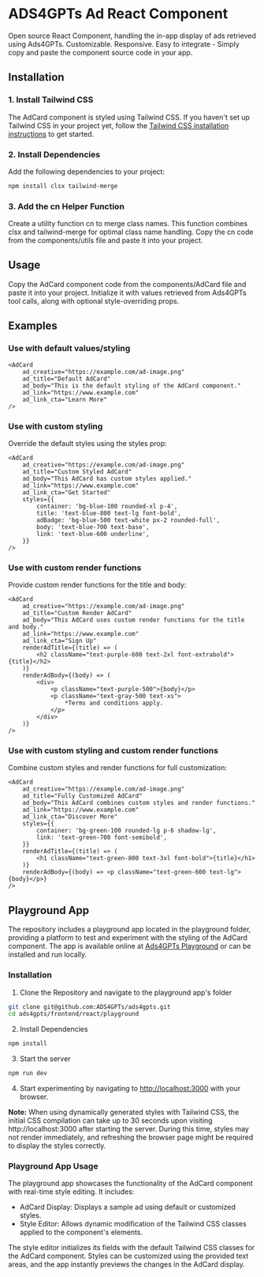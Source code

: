 # ADS4GPTs Ad React Component

Open source React Component, handling the in-app display of ads retrieved using Ads4GPTs. Customizable. Responsive. Easy to integrate - Simply copy and paste the component source code in your app.

## Installation

### 1. Install Tailwind CSS

The AdCard component is styled using Tailwind CSS. If you haven't set up Tailwind CSS in your project yet, follow the [Tailwind CSS installation instructions](https://tailwindcss.com/docs/installation) to get started.

### 2. Install Dependencies

Add the following dependencies to your project:

```bash
npm install clsx tailwind-merge
```

### 3. Add the cn Helper Function

Create a utility function cn to merge class names. This function combines clsx and tailwind-merge for optimal class name handling. Copy the cn code from the components/utils file and paste it into your project.

## Usage

Copy the AdCard component code from the components/AdCard file and paste it into your project. Initialize it with values retrieved from Ads4GPTs tool calls, along with optional style-overriding props.

## Examples

### Use with default values/styling

```tsx
<AdCard
    ad_creative="https://example.com/ad-image.png"
    ad_title="Default AdCard"
    ad_body="This is the default styling of the AdCard component."
    ad_link="https://www.example.com"
    ad_link_cta="Learn More"
/>
```

### Use with custom styling

Override the default styles using the styles prop:

```tsx
<AdCard
    ad_creative="https://example.com/ad-image.png"
    ad_title="Custom Styled AdCard"
    ad_body="This AdCard has custom styles applied."
    ad_link="https://www.example.com"
    ad_link_cta="Get Started"
    styles={{
        container: 'bg-blue-100 rounded-xl p-4',
        title: 'text-blue-800 text-lg font-bold',
        adBadge: 'bg-blue-500 text-white px-2 rounded-full',
        body: 'text-blue-700 text-base',
        link: 'text-blue-600 underline',
    }}
/>
```

### Use with custom render functions

Provide custom render functions for the title and body:

```tsx
<AdCard
    ad_creative="https://example.com/ad-image.png"
    ad_title="Custom Render AdCard"
    ad_body="This AdCard uses custom render functions for the title and body."
    ad_link="https://www.example.com"
    ad_link_cta="Sign Up"
    renderAdTitle={(title) => (
        <h2 className="text-purple-600 text-2xl font-extrabold">{title}</h2>
    )}
    renderAdBody={(body) => (
        <div>
            <p className="text-purple-500">{body}</p>
            <p className="text-gray-500 text-xs">
                *Terms and conditions apply.
            </p>
        </div>
    )}
/>
```

### Use with custom styling and custom render functions

Combine custom styles and render functions for full customization:

```tsx
<AdCard
    ad_creative="https://example.com/ad-image.png"
    ad_title="Fully Customized AdCard"
    ad_body="This AdCard combines custom styles and render functions."
    ad_link="https://www.example.com"
    ad_link_cta="Discover More"
    styles={{
        container: 'bg-green-100 rounded-lg p-6 shadow-lg',
        link: 'text-green-700 font-semibold',
    }}
    renderAdTitle={(title) => (
        <h1 className="text-green-800 text-3xl font-bold">{title}</h1>
    )}
    renderAdBody={(body) => <p className="text-green-600 text-lg">{body}</p>}
/>
```

## Playground App

The repository includes a playground app located in the playground folder, providing a platform to test and experiment with the styling of the AdCard component. The app is available online at [Ads4GPTs Playground](https://ads4gpts-playground.vercel.app/) or can be installed and run locally.

### Installation

1. Clone the Repository and navigate to the playground app's folder

```bash
git clone git@github.com:ADS4GPTs/ads4gpts.git
cd ads4gpts/frontend/react/playground
```

2. Install Dependencies

```bash
npm install
```

3. Start the server

```bash
npm run dev
```

4. Start experimenting by navigating to [http://localhost:3000](http://localhost:3000) with your browser.

**Note:** When using dynamically generated styles with Tailwind CSS, the initial CSS compilation can take up to 30 seconds upon visiting http://localhost:3000 after starting the server. During this time, styles may not render immediately, and refreshing the browser page might be required to display the styles correctly.

### Playground App Usage

The playground app showcases the functionality of the AdCard component with real-time style editing. It includes:

-   AdCard Display: Displays a sample ad using default or customized styles.
-   Style Editor: Allows dynamic modification of the Tailwind CSS classes applied to the component's elements.

The style editor initializes its fields with the default Tailwind CSS classes for the AdCard component. Styles can be customized using the provided text areas, and the app instantly previews the changes in the AdCard display.
